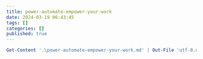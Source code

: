 ```yaml
---
title: power-automate-empower-your-work
date: 2024-03-19 06:43:45
tags: []
categories: []
published: true
---
```




```powershell
Get-Content '.\power-automate-empower-your-work.md' | Out-File 'utf-8.md' -Encoding utf-8
```

